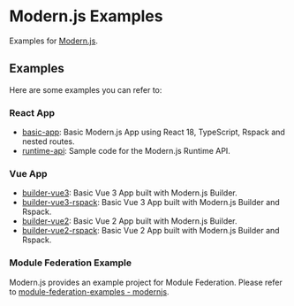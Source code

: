 # Modern.js Examples

Examples for [Modern.js](https://github.com/web-infra-dev/modern.js).

## Examples

Here are some examples you can refer to:

### React App

- [basic-app](./examples//basic-app/): Basic Modern.js App using React 18, TypeScript, Rspack and nested routes.
- [runtime-api](./examples/runtime-api/): Sample code for the Modern.js Runtime API.

### Vue App

- [builder-vue3](./examples/builder-vue3/): Basic Vue 3 App built with Modern.js Builder.
- [builder-vue3-rspack](./examples/builder-vue3-rspack/): Basic Vue 3 App built with Modern.js Builder and Rspack.
- [builder-vue2](./examples/builder-vue2/): Basic Vue 2 App built with Modern.js Builder.
- [builder-vue2-rspack](./examples/builder-vue2-rspack/): Basic Vue 2 App built with Modern.js Builder and Rspack.

### Module Federation Example

Modern.js provides an example project for Module Federation. Please refer to [module-federation-examples - modernjs](https://github.com/module-federation/module-federation-examples/tree/master/modernjs).
